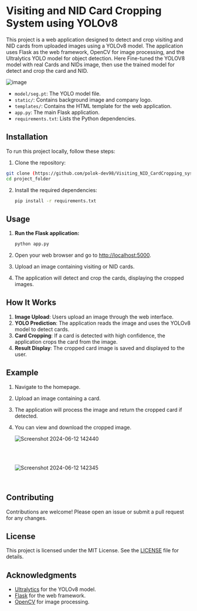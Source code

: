 # Visiting and NID Card Cropping System using YOLOv8

This project is a web application designed to detect and crop visiting and NID cards from uploaded images using a YOLOv8 model. The application uses Flask as the web framework, OpenCV for image processing, and the Ultralytics YOLO model for object detection. Here Fine-tuned the YOLOV8 model with real Cards and NIDs image, then use the trained model for detect and crop the card and NID.

![image](https://github.com/polok-dev98/Visiting_NID_CardCropping_system_YoloV8/assets/104290708/bfce35c9-963a-4bfc-93a8-62961885f4e8)



- `model/seg.pt`: The YOLO model file.
- `static/`: Contains background image and company logo.
- `templates/`: Contains the HTML template for the web application.
- `app.py`: The main Flask application.
- `requirements.txt`: Lists the Python dependencies.

## Installation

To run this project locally, follow these steps:

1. Clone the repository:

```sh
git clone (https://github.com/polok-dev98/Visiting_NID_CardCropping_system_YoloV8.git)
cd project_folder
```

2. Install the required dependencies:
   ```sh
   pip install -r requirements.txt
   ```

## Usage

1. **Run the Flask application:**

    ```sh
    python app.py
    ```

2. Open your web browser and go to [http://localhost:5000](http://localhost:5000).

3. Upload an image containing visiting or NID cards.

4. The application will detect and crop the cards, displaying the cropped images.

## How It Works

1. **Image Upload**: Users upload an image through the web interface.
2. **YOLO Prediction**: The application reads the image and uses the YOLOv8 model to detect cards.
3. **Card Cropping**: If a card is detected with high confidence, the application crops the card from the image.
4. **Result Display**: The cropped card image is saved and displayed to the user.

    



## Example

1. Navigate to the homepage.

2. Upload an image containing a card.

3. The application will process the image and return the cropped card if detected.

4. You can view and download the cropped image.  </br>

   ![Screenshot 2024-06-12 142440](https://github.com/polok-dev98/Visiting_NID_CardCropping_system_YoloV8/assets/104290708/f7c33a5a-1a38-45bd-bf47-4037b3e9f841)


   </br>
   </br>

   ![Screenshot 2024-06-12 142345](https://github.com/polok-dev98/Visiting_NID_CardCropping_system_YoloV8/assets/104290708/9628828d-2962-4829-acef-adec57f5b24a)

   </br>



## Contributing

Contributions are welcome! Please open an issue or submit a pull request for any changes.

## License

This project is licensed under the MIT License. See the [LICENSE](LICENSE) file for details.

## Acknowledgments

- [Ultralytics](https://ultralytics.com/) for the YOLOv8 model.
- [Flask](https://flask.palletsprojects.com/) for the web framework.
- [OpenCV](https://opencv.org/) for image processing.

